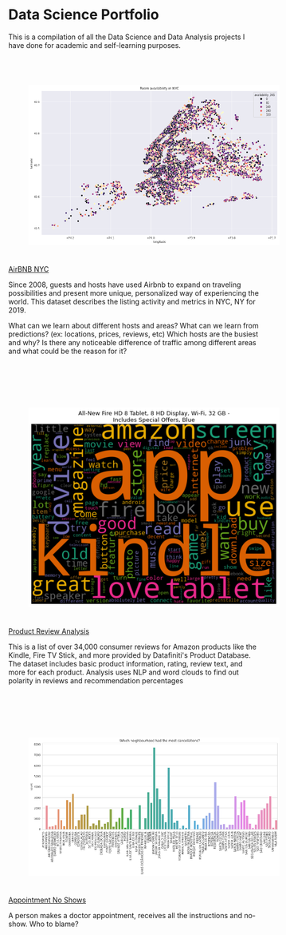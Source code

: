 # Data Science Portfolio
This is a compilation of all the Data Science and Data Analysis projects I have done for academic
and self-learning purposes.
<br />
<br />

<img src="./img/NYC_airbnb.png" align="left" style="width: 700px; height=400px; margin: 40px" />

[AirBNB NYC](https://github.com/darkMatterChimpanzee/Data-Science-Portfolio/tree/main/AirBNB%20NYC)

Since 2008, guests and hosts have used Airbnb to expand on traveling possibilities and present more unique, 
personalized way of experiencing the world. This dataset describes the listing activity and metrics in NYC, NY for 2019. 

What can we learn about different hosts and areas? What can we learn from predictions? (ex: locations, 
prices, reviews, etc) Which hosts are the busiest and why? Is there any noticeable difference of traffic among 
different areas and what could be the reason for it?

<br />
<br />
<br />

<img src="./img/product-review.png" align="left" style="width: 700px; height=400px; margin: 40px" />

[Product Review Analysis](https://github.com/darkMatterChimpanzee/Data-Science-Portfolio/tree/main/Product%20Review%20Analysis) 

This is a list of over 34,000 consumer reviews for Amazon products like the Kindle, Fire TV Stick, and more 
provided by Datafiniti's Product Database. The dataset includes basic product information, rating, review text, and 
more for each product. Analysis uses NLP and word clouds to find out polarity in reviews and recommendation percentages

<br />
<br />
<br />

<img src="./img/no-appoint.png" align="left" style="width: 700px; height=400px; margin: 40px" />

[Appointment No Shows](https://github.com/darkMatterChimpanzee/Data-Science-Portfolio/tree/main/Appointment%20No-Shows)

A person makes a doctor appointment, receives all the instructions and no-show. Who to blame?

